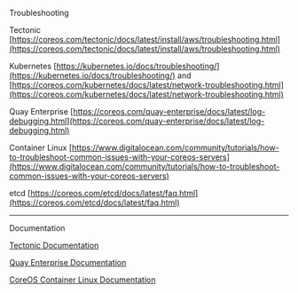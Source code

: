 Troubleshooting

Tectonic [https://coreos.com/tectonic/docs/latest/install/aws/troubleshooting.html](https://coreos.com/tectonic/docs/latest/install/aws/troubleshooting.html)

Kubernetes [https://kubernetes.io/docs/troubleshooting/](https://kubernetes.io/docs/troubleshooting/) and [https://coreos.com/kubernetes/docs/latest/network-troubleshooting.html](https://coreos.com/kubernetes/docs/latest/network-troubleshooting.html)

Quay Enterprise [https://coreos.com/quay-enterprise/docs/latest/log-debugging.html](https://coreos.com/quay-enterprise/docs/latest/log-debugging.html)

Container Linux [https://www.digitalocean.com/community/tutorials/how-to-troubleshoot-common-issues-with-your-coreos-servers](https://www.digitalocean.com/community/tutorials/how-to-troubleshoot-common-issues-with-your-coreos-servers)

etcd [https://coreos.com/etcd/docs/latest/faq.html](https://coreos.com/etcd/docs/latest/faq.html)

---

Documentation

[Tectonic Documentation](https://tectonic.com/docs/)

[Quay Enterprise Documentation](https://tectonic.com/quay-enterprise/docs/latest/)

[CoreOS Container Linux Documentation](https://coreos.com/os/docs/latest/)

